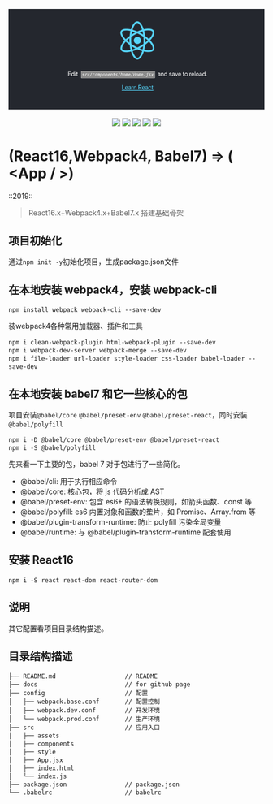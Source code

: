 ![](https://github.com/ok3-8/react16-webpack4-bable7/raw/master/src/assets/demo-show.png)

<p align="center">
  <img src="https://img.shields.io/badge/react-16.8-green.svg">
  <img src="https://img.shields.io/badge/webpack-4-ff69b4.svg">
  <img src="https://img.shields.io/badge/babel-7-ff69b4.svg">  
  <img src="https://img.shields.io/badge/license-MIT-ccc.svg">
  <img src="https://img.shields.io/badge/now-2019-ded76a.svg">
</p>


# (React16,Webpack4, Babel7) => (	&lt;App /	&gt;)

::2019::

> React16.x+Webpack4.x+Babel7.x 搭建基础骨架

## 项目初始化

通过`npm init -y`初始化项目，生成package.json文件

## 在本地安装 webpack4，安装 webpack-cli

```
npm install webpack webpack-cli --save-dev
```

装webpack4各种常用加载器、插件和工具

```
npm i clean-webpack-plugin html-webpack-plugin --save-dev
npm i webpack-dev-server webpack-merge --save-dev
npm i file-loader url-loader style-loader css-loader babel-loader --save-dev
```

## 在本地安装 babel7 和它一些核心的包

项目安装`@babel/core` `@babel/preset-env` `@babel/preset-react`，同时安装`@babel/polyfill`
```
npm i -D @babel/core @babel/preset-env @babel/preset-react
npm i -S @babel/polyfill
```

先来看一下主要的包，babel 7 对于包进行了一些简化。
- @babel/cli: 用于执行相应命令 
- @babel/core: 核心包，将 js 代码分析成 AST 
- @babel/preset-env: 包含 es6+ 的语法转换规则，如箭头函数、const 等 
- @babel/polyfill: es6 内置对象和函数的垫片，如 Promise、Array.from 等 
- @babel/plugin-transform-runtime: 防止 polyfill 污染全局变量 
- @babel/runtime: 与 @babel/plugin-transform-runtime 配套使用

## 安装 React16

```
npm i -S react react-dom react-router-dom
```

## 说明

其它配置看项目目录结构描述。

## 目录结构描述

```
├── README.md                   // README  
├── docs                        // for github page  
├── config                      // 配置  
│   ├── webpack.base.conf       // 配置控制  
│   ├── webpack.dev.conf        // 开发环境  
│   └── webpack.prod.conf       // 生产环境  
├── src                         // 应用入口  
│   ├── assets                   
│   ├── components              
│   ├── style                   
│   ├── App.jsx                 
│   ├── index.html              
│   └── index.js                
├── package.json                // package.json   
└── .babelrc                    // babelrc  
```




















